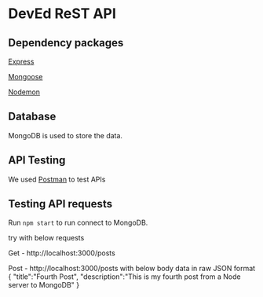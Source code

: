 # DevEd ReST API

## Dependency packages

[Express](https://expressjs.com/)

[Mongoose](https://mongoosejs.com/)

[Nodemon](https://www.npmjs.com/package/nodemon)

## Database

MongoDB is used to store the data.

## API Testing

We used [Postman](https://www.postman.com/) to test APIs

## Testing API requests

Run `npm start` to run connect to MongoDB.

try with below requests

Get - http://localhost:3000/posts

Post - http://localhost:3000/posts with below body data in raw JSON format  
        {
            "title":"Fourth Post",
            "description":"This is my fourth post from a Node server to MongoDB"
        }
        
